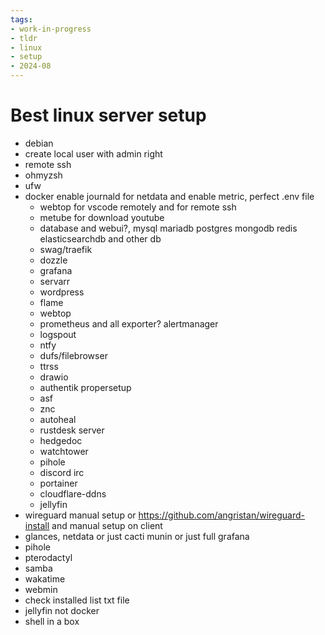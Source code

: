 ```yaml
---
tags:
- work-in-progress
- tldr
- linux
- setup
- 2024-08
---
```


# Best linux server setup

- debian
- create local user with admin right
- remote ssh
- ohmyzsh
- ufw
- docker enable journald for netdata and enable metric, perfect .env file
  - webtop for vscode remotely and for remote ssh
  - metube for download youtube
  - database and webui?, mysql mariadb postgres mongodb redis elasticsearchdb and other db
  - swag/traefik
  - dozzle
  - grafana
  - servarr
  - wordpress
  - flame
  - webtop
  - prometheus and all exporter? alertmanager
  - logspout
  - ntfy
  - dufs/filebrowser
  - ttrss
  - drawio
  - authentik propersetup
  - asf
  - znc
  - autoheal
  - rustdesk server
  - hedgedoc
  - watchtower
  - pihole
  - discord irc
  - portainer
  - cloudflare-ddns
  - jellyfin
- wireguard manual setup or https://github.com/angristan/wireguard-install and manual setup on client
- glances, netdata or just cacti munin or just full grafana
- pihole
- pterodactyl
- samba
- wakatime
- webmin
- check installed list txt file
- jellyfin not docker
- shell in a box